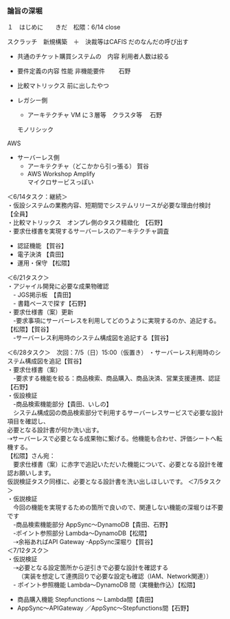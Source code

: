 ### 論旨の深堀  
１　はじめに　　きだ　松隈：6/14 close

スクラッチ　新規構築　＋　決裁等はCAFIS だのなんだの呼び出す

- 共通のチケット購買システムの　内容  利用者人数は絞る　   
- 要件定義の内容  性能 非機能要件  　　石野  

- 比較マトリックス  前に出したやつ  

- レガシー側  
  - アーキテクチャ  VM に３層等　クラスタ等 　石野  
  
   モノリシック  

AWS
- サーバーレス側
  - アーキテクチャ（どこかから引っ張る）  賀谷  
  - AWS Workshop Amplify   
  マイクロサービスっぽい  
  
＜6/14タスク：継続＞  
・仮設システムの業務内容、短期間でシステムリリースが必要な理由付検討　【全員】  
・比較マトリックス　オンプレ側のタスク精緻化　【石野】  
・要求仕様書を実現するサーバーレスのアーキテクチャ調査  
  - 認証機能 【賀谷】  
  - 電子決済 【貴田】  
  - 運用・保守 【松隈】  
  
＜6/21タスク＞  
・アジャイル開発に必要な成果物確認  
　- JGS掲示板　【貴田】  
　- 書籍ベースで探す【石野】  
・要求仕様書（案）更新  
　-要求事項にサーバーレスを利用してどのうように実現するのか、追記する。【松隈】【賀谷】  
　-サーバーレス利用時のシステム構成図を追記する【賀谷】

＜6/28タスク＞　次回：7/5（日）15:00（仮置き）
・サーバーレス利用時のシステム構成図を追記【賀谷】  
・要求仕様書（案）  
　-要求する機能を絞る：商品検索、商品購入、商品決済、営業支援連携、認証【石野】  
・仮設検証  
　-商品検索機能部分【貴田、いしの】  
 　システム構成図の商品検索部分で利用するサーバーレスサービスで必要な設計項目を確認し、  
   必要となる設計書が何か洗い出す。  
   ⇢サーバーレスで必要となる成果物に繋げる。他機能も合わせ、評価シートへ転機する。  
  【松隈】さん宛：  
  　要求仕様書（案）に赤字で追記いただいた機能について、必要となる設計を確認お願いします。  
    仮説検証タスク同様に、必要となる設計書を洗い出しほしいです。
＜7/5タスク＞  
・仮説検証  
　今回の機能を実現するための箇所で良いので、関連しない機能の深堀りは不要です  
　-商品検索機能部分 AppSync〜DynamoDB【貴田、石野】  
　-ポイント参照部分 Lambda〜DynamoDB【松隈】  
  　⇢余裕あればAPI Gateway
  -AppSync深堀り【賀谷】  
 ＜7/12タスク＞  
 ・仮説検証  
 　⇢必要となる設定箇所から逆引きで必要な設計を確認する  
　 　（実装を想定して連携回りで必要な設定も確認（IAM、Network関連））  
 　- ポイント参照機能 Lambda〜DynamoDB 間（実機動作込）【松隈】  
   - 商品購入機能 Stepfunctions 〜 Lambda間【貴田】
   - AppSync〜APIGateway ／AppSync〜Stepfunctions間【石野】  　

